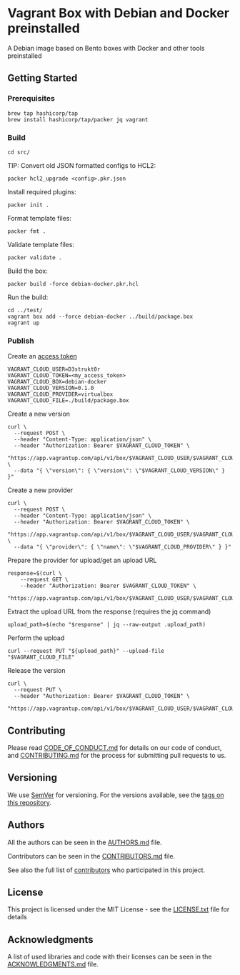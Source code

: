 # Vagrant Box with Debian and Docker preinstalled

A Debian image based on Bento boxes with Docker and other tools preinstalled

## Getting Started

### Prerequisites

```shell
brew tap hashicorp/tap
brew install hashicorp/tap/packer jq vagrant
```

### Build

```shell
cd src/
```

TIP: Convert old JSON formatted configs to HCL2:

```shell
packer hcl2_upgrade <config>.pkr.json
```

Install required plugins:

```shell
packer init .
```

Format template files:

```shell
packer fmt .
```

Validate template files:

```shell
packer validate .
```

Build the box:

```shell
packer build -force debian-docker.pkr.hcl
```

Run the build:

```shell
cd ../test/
vagrant box add --force debian-docker ../build/package.box
vagrant up
```

### Publish

Create an [access token](https://app.vagrantup.com/settings/security)

```shell
VAGRANT_CLOUD_USER=D3strukt0r
VAGRANT_CLOUD_TOKEN=<my_access_token>
VAGRANT_CLOUD_BOX=debian-docker
VAGRANT_CLOUD_VERSION=0.1.0
VAGRANT_CLOUD_PROVIDER=virtualbox
VAGRANT_CLOUD_FILE=./build/package.box
```

Create a new version

```shell
curl \
  --request POST \
  --header "Content-Type: application/json" \
  --header "Authorization: Bearer $VAGRANT_CLOUD_TOKEN" \
  "https://app.vagrantup.com/api/v1/box/$VAGRANT_CLOUD_USER/$VAGRANT_CLOUD_BOX/versions" \
  --data "{ \"version\": { \"version\": \"$VAGRANT_CLOUD_VERSION\" } }"
```

Create a new provider

```shell
curl \
  --request POST \
  --header "Content-Type: application/json" \
  --header "Authorization: Bearer $VAGRANT_CLOUD_TOKEN" \
  "https://app.vagrantup.com/api/v1/box/$VAGRANT_CLOUD_USER/$VAGRANT_CLOUD_BOX/version/$VAGRANT_CLOUD_VERSION/providers" \
  --data "{ \"provider\": { \"name\": \"$VAGRANT_CLOUD_PROVIDER\" } }"
```

Prepare the provider for upload/get an upload URL

```shell
response=$(curl \
    --request GET \
    --header "Authorization: Bearer $VAGRANT_CLOUD_TOKEN" \
    "https://app.vagrantup.com/api/v1/box/$VAGRANT_CLOUD_USER/$VAGRANT_CLOUD_BOX/version/$VAGRANT_CLOUD_VERSION/provider/$VAGRANT_CLOUD_PROVIDER/upload")
```

Extract the upload URL from the response (requires the jq command)

```shell
upload_path=$(echo "$response" | jq --raw-output .upload_path)
```

Perform the upload

```shell
curl --request PUT "${upload_path}" --upload-file "$VAGRANT_CLOUD_FILE"
```

Release the version

```shell
curl \
  --request PUT \
  --header "Authorization: Bearer $VAGRANT_CLOUD_TOKEN" \
  "https://app.vagrantup.com/api/v1/box/$VAGRANT_CLOUD_USER/$VAGRANT_CLOUD_BOX/version/$VAGRANT_CLOUD_VERSION/release"
```

## Contributing

Please read [CODE_OF_CONDUCT.md](CODE_OF_CONDUCT.md) for details on our code of conduct, and [CONTRIBUTING.md](CONTRIBUTING.md) for the process for submitting pull requests to us.

## Versioning

We use [SemVer](http://semver.org/) for versioning. For the versions available, see the [tags on this repository][gh-tags].

## Authors

All the authors can be seen in the [AUTHORS.md](AUTHORS.md) file.

Contributors can be seen in the [CONTRIBUTORS.md](CONTRIBUTORS.md) file.

See also the full list of [contributors][gh-contributors] who participated in this project.

## License

This project is licensed under the MIT License - see the [LICENSE.txt](LICENSE.txt) file for details

## Acknowledgments

A list of used libraries and code with their licenses can be seen in the [ACKNOWLEDGMENTS.md](ACKNOWLEDGMENTS.md) file.

[gh-tags]: https://github.com/D3strukt0r/vagrant-debian-docker/tags
[gh-contributors]: https://github.com/D3strukt0r/vagrant-debian-docker/contributors
